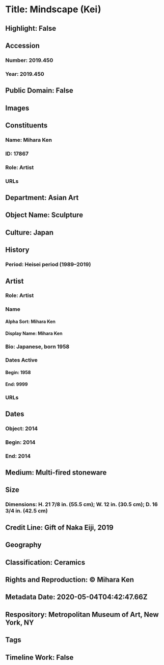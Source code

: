 # Title: Mindscape (Kei)
## Highlight: False
## Accession
### Number: 2019.450
### Year: 2019.450
## Public Domain: False
## Images
## Constituents
### Name: Mihara Ken
### ID: 17867
### Role: Artist
### URLs
## Department: Asian Art
## Object Name: Sculpture
## Culture: Japan
## History
### Period: Heisei period (1989–2019)
## Artist
### Role: Artist
### Name
#### Alpha Sort: Mihara Ken
#### Display Name: Mihara Ken
### Bio: Japanese, born 1958
### Dates Active
#### Begin: 1958
#### End: 9999
### URLs
## Dates
### Object: 2014
### Begin: 2014
### End: 2014
## Medium: Multi-fired stoneware
## Size
### Dimensions: H. 21 7/8 in. (55.5 cm); W. 12 in. (30.5 cm); D. 16 3/4 in. (42.5 cm)
## Credit Line: Gift of Naka Eiji, 2019
## Geography
## Classification: Ceramics
## Rights and Reproduction: © Mihara Ken
## Metadata Date: 2020-05-04T04:42:47.66Z
## Respository: Metropolitan Museum of Art, New York, NY
## Tags
## Timeline Work: False